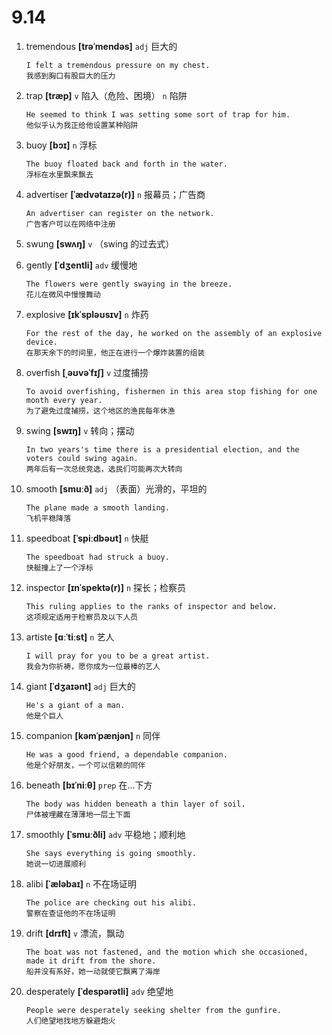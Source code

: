 # 9.14














1. tremendous **[trəˈmendəs]** `adj` 巨大的
    ```
    I felt a tremendous pressure on my chest.
    我感到胸口有股巨大的压力
    ```

2. trap **[træp]** `v` 陷入（危险、困境） `n` 陷阱
    ```
    He seemed to think I was setting some sort of trap for him.
    他似乎认为我正给他设置某种陷阱
    ```

3. buoy **[bɔɪ]** `n` 浮标
    ```
    The buoy floated back and forth in the water.
    浮标在水里飘来飘去
    ```

4. advertiser **[ˈædvətaɪzə(r)]** `n` 报幕员；广告商
    ```
    An advertiser can register on the network.
    广告客户可以在网络中注册
    ```

5. swung **[swʌŋ]** `v` （swing 的过去式）

6. gently **[ˈdʒentli]** `adv` 缓慢地
    ```
    The flowers were gently swaying in the breeze.
    花儿在微风中慢慢舞动
    ```

7. explosive **[ɪkˈspləʊsɪv]** `n` 炸药
    ```
    For the rest of the day, he worked on the assembly of an explosive device.
    在那天余下的时间里，他正在进行一个爆炸装置的组装
    ```

8. overfish **[ˌəʊvəˈfɪʃ]** `v` 过度捕捞
    ```
    To avoid overfishing, fishermen in this area stop fishing for one month every year.
    为了避免过度捕捞，这个地区的渔民每年休渔
    ```

9. swing **[swɪŋ]** `v` 转向；摆动
    ```
    In two years's time there is a presidential election, and the voters could swing again.
    两年后有一次总统竞选，选民们可能再次大转向
    ```

10. smooth **[smuːð]** `adj` （表面）光滑的，平坦的
    ```
    The plane made a smooth landing.
    飞机平稳降落
    ```

11. speedboat **[ˈspiːdbəʊt]** `n` 快艇
    ```
    The speedboat had struck a buoy.
    快艇撞上了一个浮标
    ```

12. inspector **[ɪnˈspektə(r)]** `n` 探长；检察员
    ```
    This ruling applies to the ranks of inspector and below.
    这项规定适用于检察员及以下人员
    ```

13. artiste **[ɑːˈtiːst]** `n` 艺人
    ```
    I will pray for you to be a great artist.
    我会为你祈祷，愿你成为一位最棒的艺人
    ```

14. giant **[ˈdʒaɪənt]** `adj` 巨大的
    ```
    He's a giant of a man.
    他是个巨人
    ```

15. companion **[kəmˈpænjən]** `n` 同伴
    ```
    He was a good friend, a dependable companion.
    他是个好朋友，一个可以信赖的同伴
    ```

16. beneath **[bɪˈniːθ]** `prep` 在...下方
    ```
    The body was hidden beneath a thin layer of soil.
    尸体被埋藏在薄薄地一层土下面
    ```

17. smoothly **[ˈsmuːðli]** `adv` 平稳地；顺利地
    ```
    She says everything is going smoothly.
    她说一切进展顺利
    ```

18. alibi **[ˈæləbaɪ]** `n` 不在场证明
    ```
    The police are checking out his alibi.
    警察在查证他的不在场证明
    ```

19. drift **[drɪft]** `v` 漂流，飘动
    ```
    The boat was not fastened, and the motion which she occasioned, made it drift from the shore.
    船并没有系好，她一动就使它飘离了海岸
    ```

20. desperately **[ˈdespərətli]** `adv` 绝望地
    ```
    People were desperately seeking shelter from the gunfire.
    人们绝望地找地方躲避炮火
    ```
